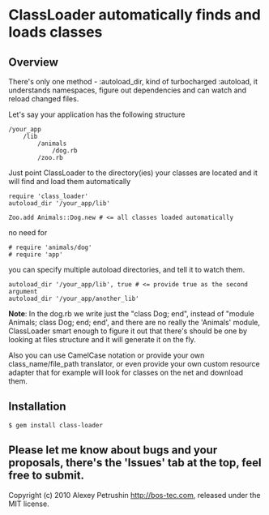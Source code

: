 # ClassLoader automatically finds and loads classes 

## Overview
There's only one method - :autoload_dir, kind of turbocharged :autoload, it understands namespaces, figure out dependencies and can watch and reload changed files.

Let's say your application has the following structure

	/your_app
		/lib			
			/animals
				/dog.rb
			/zoo.rb

Just point ClassLoader to the directory(ies) your classes are located and it will find and load them automatically

	require 'class_loader'
	autoload_dir '/your_app/lib'
	
	Zoo.add Animals::Dog.new # <= all classes loaded automatically
	
no need for

	# require 'animals/dog'
	# require 'app'
	
you can specify multiple autoload directories, and tell it to watch them.

	autoload_dir '/your_app/lib', true # <= provide true as the second argument
	autoload_dir '/your_app/another_lib'	
	
**Note**: In the dog.rb we write just the "class Dog; end", instead of "module Animals; class Dog; end; end', and there are no really the 'Animals' module, ClassLoader smart enough to figure it out that there's should be one by looking at files structure and it will generate it on the fly.

Also you can use CamelCase notation or provide your own class_name/file_path translator, or even provide your own custom resource adapter that for example will look for classes on the net and download them.

## Installation

	$ gem install class-loader
	
## Please let me know about bugs and your proposals, there's the 'Issues' tab at the top, feel free to submit.
	
Copyright (c) 2010 Alexey Petrushin http://bos-tec.com, released under the MIT license.